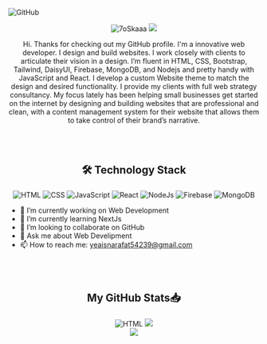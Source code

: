 ![GitHub](https://user-images.githubusercontent.com/96804432/183226845-1669d8fb-c416-43b0-93d7-ac3e43837a57.png)

<p align="center"> 
	<img src="https://komarev.com/ghpvc/?username=mdarafatyeasin&color=brightgreen" alt="7oSkaaa" /> 
	<a href = "https://commits.top/egypt.html" target="_blank">
		<img src="https://img.shields.io/github/followers/mdarafatyeasin?style=social" target="_blank"/> 
	</a>
</p>

<p align="center">Hi. Thanks for checking out my GitHub profile. I'm a innovative web developer. I design and build websites. I work closely with clients to articulate their vision in a design. I’m fluent in HTML, CSS, Bootstrap, Tailwind, DaisyUI, Firebase, MongoDB, and Nodejs and pretty handy with JavaScript and React. I develop a custom Website theme to match the design and desired functionality. I provide my clients with full web strategy consultancy. My focus lately has been helping small businesses get started on the internet by designing and building websites that are professional and clean, with a content management system for their website that allows them to take control of their brand’s narrative.</p>

</br>
</br>

## <p align="center">🛠️ Technology Stack</p>
<p align="center">
	<img src="https://img.shields.io/badge/HTML5-E34F26?style=for-the-badge&logo=html5&logoColor=white" alt="HTML"/>
	<img src="https://img.shields.io/badge/CSS3-1572B6?style=for-the-badge&logo=css3&logoColor=white" alt="CSS"/>
	<img src="https://img.shields.io/badge/JavaScript-F7DF1E?style=for-the-badge&logo=javascript&logoColor=black" alt="JavaScript"/>
	<img src="https://img.shields.io/badge/React-20232A?style=for-the-badge&logo=react&logoColor=61DAFB" alt="React"/>
	<img src="https://img.shields.io/badge/Node.js-339933?style=for-the-badge&logo=nodedotjs&logoColor=white" alt="NodeJs"/>
	<img src="https://img.shields.io/badge/firebase-ffca28?style=for-the-badge&logo=firebase&logoColor=black" alt="Firebase"/>
	<img src="https://img.shields.io/badge/MongoDB-4EA94B?style=for-the-badge&logo=mongodb&logoColor=white" alt="MongoDB"/>
</p>

- 🔭 I’m currently working on Web Development 
- 🌱 I’m currently learning NextJs 
- 👯 I’m looking to collaborate on GitHub 
- 💬 Ask me about Web Develipment 
- 📫 How to reach me: yeaisnarafat54239@gmail.com 

</br>
</br>

## <p align="center">My GitHub Stats📥 </p>

<p align="center">
	<img src="https://github-readme-stats.vercel.app/api?username=mdarafatyeasin&show_icons=true&theme=radical" alt="HTML"/>
	<img src="http://github-readme-streak-stats.herokuapp.com?user=mdarafatyeasin&theme=radical"/> </br>
	<img src="https://github-readme-stats.vercel.app/api/top-langs/?username=mdarafatyeasin&&theme=radical"/>
</p>
